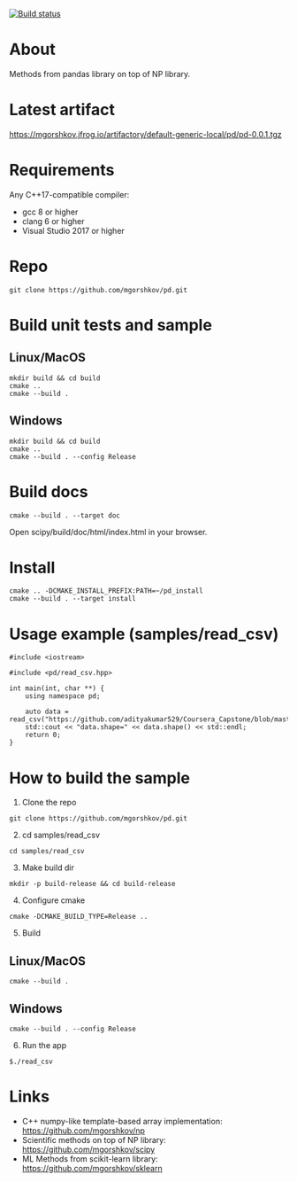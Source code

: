 [![Build status](https://ci.appveyor.com/api/projects/status/ik2dgnluc7qe89mw/branch/main?svg=true)](https://ci.appveyor.com/project/mgorshkov/pd/branch/main)

# About
Methods from pandas library on top of NP library.

# Latest artifact
https://mgorshkov.jfrog.io/artifactory/default-generic-local/pd/pd-0.0.1.tgz

# Requirements
Any C++17-compatible compiler:
* gcc 8 or higher
* clang 6 or higher
* Visual Studio 2017 or higher

# Repo
```
git clone https://github.com/mgorshkov/pd.git
```

# Build unit tests and sample
## Linux/MacOS
```
mkdir build && cd build
cmake ..
cmake --build .
```
## Windows
```
mkdir build && cd build
cmake ..
cmake --build . --config Release
```

# Build docs
```
cmake --build . --target doc
```

Open scipy/build/doc/html/index.html in your browser.

# Install
```
cmake .. -DCMAKE_INSTALL_PREFIX:PATH=~/pd_install
cmake --build . --target install
```

# Usage example (samples/read_csv)
```
#include <iostream>

#include <pd/read_csv.hpp>

int main(int, char **) {
    using namespace pd;

    auto data = read_csv("https://github.com/adityakumar529/Coursera_Capstone/blob/master/diabetes.csv");
    std::cout << "data.shape=" << data.shape() << std::endl;
    return 0;
}
```
# How to build the sample

1. Clone the repo
```
git clone https://github.com/mgorshkov/pd.git
```
2. cd samples/read_csv
```
cd samples/read_csv
```
3. Make build dir
```
mkdir -p build-release && cd build-release
```
4. Configure cmake
```
cmake -DCMAKE_BUILD_TYPE=Release ..
```
5. Build
## Linux/MacOS
```
cmake --build .
```
## Windows
```
cmake --build . --config Release
```
6. Run the app
```
$./read_csv

```

# Links
* C++ numpy-like template-based array implementation: https://github.com/mgorshkov/np
* Scientific methods on top of NP library: https://github.com/mgorshkov/scipy
* ML Methods from scikit-learn library: https://github.com/mgorshkov/sklearn
